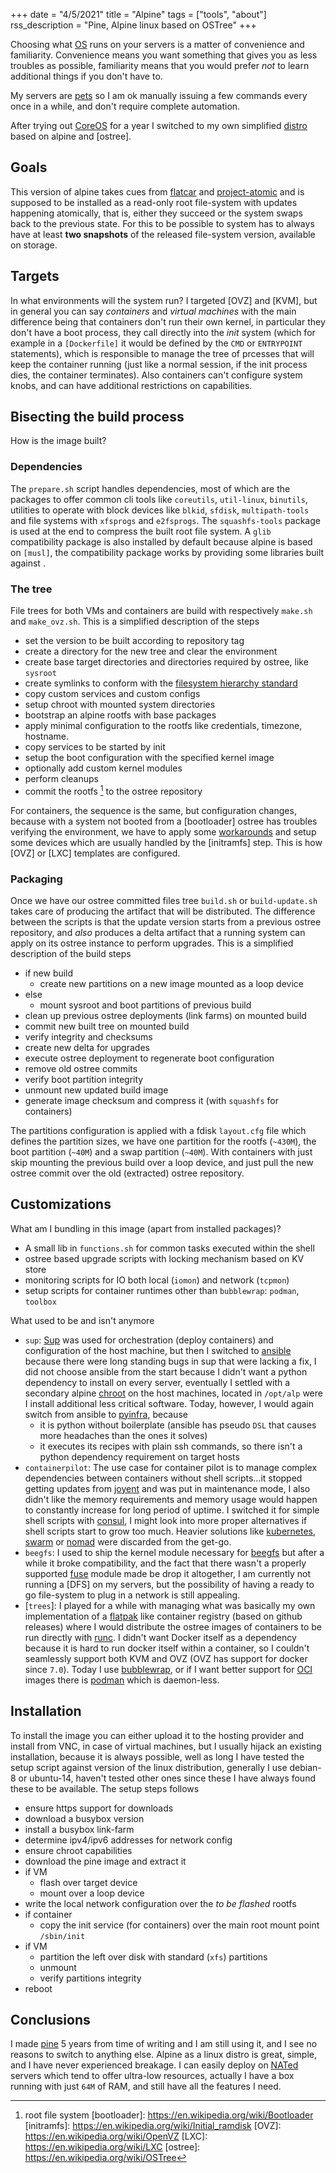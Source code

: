 +++
date = "4/5/2021"
title = "Alpine"
tags = ["tools", "about"]
rss_description = "Pine, Alpine linux based on OSTree"
+++

Choosing what [OS] runs on your servers is a matter of convenience and familiarity. Convenience means you want something that gives you as less troubles as possible, familiarity means that you would prefer _not_ to learn additional things if you don't have to.

My servers are [pets] so I am ok manually issuing a few commands every once in a while, and don't require complete automation.

After trying out [CoreOS] for a year I switched to my own simplified [distro] based on alpine and [ostree].

## Goals

This version of alpine takes cues from [flatcar] and [project-atomic] and is supposed to be installed as a read-only root file-system with updates happening atomically, that is, either they succeed or the system swaps back to the previous state. For this to be possible to system has to always have at least **two snapshots** of the released file-system version, available on storage.

## Targets

In what environments will the system run? I targeted [OVZ] and [KVM], but in general you can say _containers_ and _virtual machines_ with the main difference being that containers don't run their own kernel, in particular they don't have a boot process, they call directly into the _init_ system (which for example in a `[Dockerfile]` it would be defined by the `CMD` or `ENTRYPOINT` statements), which is responsible to manage the tree of prcesses that will keep the container running (just like a normal session, if the init process dies, the container terminates). Also containers can't configure system knobs, and can have additional restrictions on capabilities.

## Bisecting the build process

How is the image built?

### Dependencies

The `prepare.sh` script handles dependencies, most of which are the packages to offer common cli tools like `coreutils`, `util-linux`, `binutils`, utilities to operate with block devices like `blkid`, `sfdisk`, `multipath-tools` and file systems with `xfsprogs` and `e2fsprogs`. The `squashfs-tools` package is used at the end to compress the built root file system. A `glib` compatibility package is also installed by default because alpine is based on `[musl]`, the compatibility package works by providing some libraries built against .

### The tree

File trees for both VMs and containers are build with respectively `make.sh` and `make_ovz.sh`. This is a simplified description of the steps

- set the version to be built according to repository tag
- create a directory for the new tree and clear the environment
- create base target directories and directories required by ostree, like `sysroot`
- create symlinks to conform with the [filesystem hierarchy standard]
- copy custom services and custom configs
- setup chroot with mounted system directories
- bootstrap an alpine rootfs with base packages
- apply minimal configuration to the rootfs like credentials, timezone, hostname.
- copy services to be started by init
- setup the boot configuration with the specified kernel image
- optionally add custom kernel modules
- perform cleanups
- commit the rootfs [^rootfs] to the ostree repository

For containers, the sequence is the same, but configuration changes, because with a system not booted from a [bootloader] ostree has troubles verifying the environment, we have to apply some [workarounds](https://github.com/untoreh/pine/blob/e65f12be70fd91edfd935e3ae9854c7be555ec73/make_ovz.sh#L73) and setup some devices which are usually handled by the [initramfs] step. This is how [OVZ] or [LXC] templates are configured.

### Packaging

Once we have our ostree committed files tree `build.sh` or `build-update.sh` takes care of producing the artifact that will be distributed. The difference between the scripts is that the update version starts from a previous ostree repository, and _also_ produces a delta artifact that a running system can apply on its ostree instance to perform upgrades. This is a simplified description of the build steps

- if new build
  - create new partitions on a new image mounted as a loop device
- else
  - mount sysroot and boot partitions of previous build
- clean up previous ostree deployments (link farms) on mounted build
- commit new built tree on mounted build
- verify integrity and checksums
- create new delta for upgrades
- execute ostree deployment to regenerate boot configuration
- remove old ostree commits
- verify boot partition integrity
- unmount new updated build image
- generate image checksum and compress it (with `squashfs` for containers)

The partitions configuration is applied with a fdisk `layout.cfg` file which defines the partition sizes, we have one partition for the rootfs (`~430M`), the boot partition (`~40M`) and a swap partition (`~40M`). With containers with just skip mounting the previous build over a loop device, and just pull the new ostree commit over the old (extracted) ostree repository.

## Customizations

What am I bundling in this image (apart from installed packages)?

- A small lib in `functions.sh` for common tasks executed within the shell
- ostree based upgrade scripts with locking mechanism based on KV store
- monitoring scripts for IO both local (`iomon`) and network (`tcpmon`)
- setup scripts for container runtimes other than `bubblewrap`: `podman`, `toolbox`

What used to be and isn't anymore

- `sup`: [Sup] was used for orchestration (deploy containers) and configuration of the host machine, but then I switched to [ansible] because there were long standing bugs in sup that were lacking a fix, I did not choose ansible from the start because I didn't want a python dependency to install on every server, eventually I settled with a secondary alpine [chroot] on the host machines, located in `/opt/alp` were I install additional less critical software. Today, however, I would again switch from ansible to [pyinfra], because
  - it is python without boilerplate (ansible has pseudo `DSL` that causes more headaches than the ones it solves)
  - it executes its recipes with plain ssh commands, so there isn't a python dependency requirement on target hosts
- `containerpilot`: The use case for container pilot is to manage complex dependencies between containers without shell scripts...it stopped getting updates from [joyent] and was put in maintenance mode, I also didn't like the memory requirements and memory usage would happen to constantly increase for long period of uptime. I switched it for simple shell scripts with [consul], I might look into more proper alternatives if shell scripts start to grow too much. Heavier solutions like [kubernetes], [swarm] or [nomad] were discarded from the get-go.
- `beegfs`: I used to ship the kernel module necessary for [beegfs] but after a while it broke compatibility, and the fact that there wasn't a properly supported [fuse] module made be drop it altogether, I am currently not running a [DFS] on my servers, but the possibility of having a ready to go file-system to plug in a network is still appealing.
- [`trees`]: I played for a while with managing what was basically my own implementation of a [flatpak] like container registry (based on github releases) where I would distribute the ostree images of containers to be run directly with [runc]. I didn't want Docker itself as a dependency because it is hard to run docker itself within a container, so I couldn't seamlessly support both KVM and OVZ (OVZ has support for docker since `7.0`). Today I use [bubblewrap], or if I want better support for [OCI] images there is [podman] which is daemon-less.

## Installation

To install the image you can either upload it to the hosting provider and install from VNC, in case of virtual machines, but I usually hijack an existing installation, because it is always possible, well as long I have tested the setup script against version of the linux distribution, generally I use debian-8 or ubuntu-14, haven't tested other ones since these I have always found these to be available. The setup steps follows

- ensure https support for downloads
- download a busybox version
- install a busybox link-farm
- determine ipv4/ipv6 addresses for network config
- ensure chroot capabilities
- download the pine image and extract it
- if VM
  - flash over target device
  - mount over a loop device
- write the local network configuration over the _to be flashed_ rootfs
- if container
  - copy the init service (for containers) over the main root mount point `/sbin/init`
- if VM
  - partition the left over disk with standard (`xfs`) partitions
  - unmount
  - verify partitions integrity
- reboot

## Conclusions

I made [pine] 5 years from time of writing and I am still using it, and I see no reasons to switch to anything else. Alpine as a linux distro is great, simple, and I have never experienced breakage. I can easily deploy on [NATed] servers which tend to offer ultra-low resources, actually I have a box running with just `64M` of RAM, and still have all the features I need.

<!-- prettier-ignore-start -->
[NATed]: https://en.wikipedia.org/wiki/Network_address_translation
[pine]: https://github.com/untoreh/pine
[consul]: https://www.consul.io/ 
[nomad]: https://www.nomadproject.io/
[swarm]: https://docs.docker.com/engine/swarm/ 
[kubernetes]: https://kubernetes.io/
[trees]: https://github.com/untoreh/pine/blob/master/trees.sh
[flatpak]: https://en.wikipedia.org/wiki/Flatpak
[OCI]: https://github.com/opencontainers/image-spec/blob/master/spec.md
[podman]: https://github.com/containers/podman
[bubblewrap]: https://github.com/containers/bubblewrap/
[runc]: https://github.com/opencontainers/runc
[fuse]: https://en.wikipedia.org/wiki/Filesystem_in_Userspace
[beegfs]: https://en.wikipedia.org/wiki/BeeGFS
[joyent]: https://github.com/joyent/containerpilot
[DSL]: https://en.wikipedia.org/wiki/Domain-specific_language
[pyinfra]: https://github.com/Fizzadar/pyinfra
[chroot]: https://en.wikipedia.org/wiki/Chroot
[ansible]: https://www.ansible.com/
[Sup]: https://github.com/pressly/sup/
[OS]: https://en.wikipedia.org/wiki/Operating_system
[pets]: https://devops.stackexchange.com/questions/653/what-is-the-definition-of-cattle-not-pets
[CoreOS]: https://en.wikipedia.org/wiki/Container_Linux
[distro]: https://en.wikipedia.org/wiki/Linux_distribution
[flatcar]: https://kinvolk.io/flatcar-container-linux/
[project-atomic]: https://www.projectatomic.io/
[Dockerfile]: https://en.wikipedia.org/wiki/Docker_(software)
[musl]: https://musl.libc.org/
[filesystem hierarchy standard]: https://www.freedesktop.org/software/systemd/man/file-hierarchy.html
[^rootfs]: root file system
[bootloader]: https://en.wikipedia.org/wiki/Bootloader
[initramfs]: https://en.wikipedia.org/wiki/Initial_ramdisk
[OVZ]: https://en.wikipedia.org/wiki/OpenVZ
[LXC]: https://en.wikipedia.org/wiki/LXC
[ostree]: https://en.wikipedia.org/wiki/OSTree
<!-- prettier-ignore-end -->
